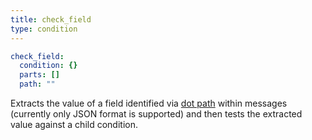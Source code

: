 ```yaml
---
title: check_field
type: condition
---
```


```yaml
check_field:
  condition: {}
  parts: []
  path: ""
```

Extracts the value of a field identified via [dot path](../field_paths.md)
within messages (currently only JSON format is supported) and then tests the
extracted value against a child condition.

